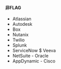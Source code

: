#### 非FLAG
* Atlassian
* Autodesk
* Box
* Nutanix
* Twilio
* Splunk
* ServiceNow
$ Veeva
* NetSuite - Oracle
* AppDynamic - Cisco
